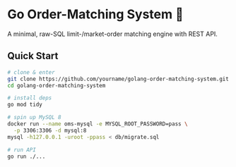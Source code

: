 # Go Order-Matching System 🏦

A minimal, raw-SQL limit-/market-order matching engine with REST API.

## Quick Start

```bash
# clone & enter
git clone https://github.com/yourname/golang-order-matching-system.git
cd golang-order-matching-system

# install deps
go mod tidy

# spin up MySQL 8
docker run --name oms-mysql -e MYSQL_ROOT_PASSWORD=pass \
  -p 3306:3306 -d mysql:8
mysql -h127.0.0.1 -uroot -ppass < db/migrate.sql

# run API
go run ./...
```
